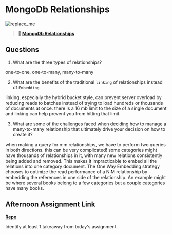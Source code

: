 # MongoDb Relationships

![replace_me](https://codeworks.blob.core.windows.net/public/assets/img/illustrations/placeholder.svg)

> **📖 [MongoDb Relationships](https://codeworksacademy.com/fs-student-guide/resources/wk5/02-Relationships)**

## Questions

1. What are the three types of relationships?

one-to-one, one-to-many, many-to-many

2. What are the benefits of the traditional `linking` of relationships instead of `Embedding`

linking, especially the hybrid bucket style, can prevent server overload by reducing reads to batches instead of trying to load hundreds or thousands of documents at once. there is a 16 mb limit to the size of a single document and linking can help prevent you from hitting that limit.

3. What are some of the challenges faced when deciding how to manage a many-to-many relationship that ultimately drive your decision on how to create it?

when making a query for n:m relationships, we have to perform two queries in both directions. this can be very complicated! 
some categories might have thousands of relationships in it, with many new relations consistently being added and removed. This makes it impracticable to embed all the relations into one category document.
The One Way Embedding strategy chooses to optimize the read performance of a N:M relationship by embedding the references in one side of the relationship. An example might be where several books belong to a few categories but a couple categories have many books.

## Afternoon Assignment Link

**[Repo](https://github.com/chris-hildebrandt/gregslist-node)**

Identify at least 1 takeaway from today's assignment
